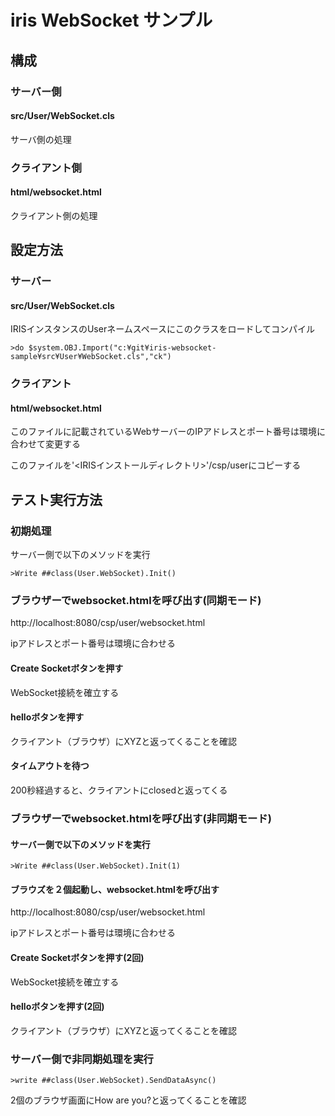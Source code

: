 # iris WebSocket サンプル

## 構成

### サーバー側

#### src/User/WebSocket.cls

サーバ側の処理

### クライアント側

#### html/websocket.html

クライアント側の処理

## 設定方法

### サーバー

#### src/User/WebSocket.cls

IRISインスタンスのUserネームスペースにこのクラスをロードしてコンパイル

`>do $system.OBJ.Import("c:¥git¥iris-websocket-sample¥src¥User¥WebSocket.cls","ck")`

### クライアント

#### html/websocket.html

このファイルに記載されているWebサーバーのIPアドレスとポート番号は環境に合わせて変更する

このファイルを'<IRISインストールディレクトリ>'/csp/userにコピーする

## テスト実行方法

### 初期処理

サーバー側で以下のメソッドを実行

`>Write ##class(User.WebSocket).Init()`

### ブラウザーでwebsocket.htmlを呼び出す(同期モード)

http://localhost:8080/csp/user/websocket.html

ipアドレスとポート番号は環境に合わせる

#### Create Socketボタンを押す

WebSocket接続を確立する

#### helloボタンを押す

クライアント（ブラウザ）にXYZと返ってくることを確認

#### タイムアウトを待つ

200秒経過すると、クライアントにclosedと返ってくる

### ブラウザーでwebsocket.htmlを呼び出す(非同期モード)

#### サーバー側で以下のメソッドを実行

`>Write ##class(User.WebSocket).Init(1)`

#### ブラウズを２個起動し、websocket.htmlを呼び出す

http://localhost:8080/csp/user/websocket.html

ipアドレスとポート番号は環境に合わせる

#### Create Socketボタンを押す(2回)

WebSocket接続を確立する

#### helloボタンを押す(2回)

クライアント（ブラウザ）にXYZと返ってくることを確認

### サーバー側で非同期処理を実行

`>write ##class(User.WebSocket).SendDataAsync()`

2個のブラウザ画面にHow are you?と返ってくることを確認

